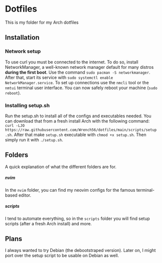# Dotfiles

This is my folder for my Arch dotfiles

## Installation

### Network setup

To use curl you must be connected to the internet. To do so, install NetworkManager, a well-known network manager default for many distros **during the first boot**. Use the command ``sudo pacman -S networkmanager``. After that, start its service with ``sudo systemctl enable NetworkManager.service``. To set up connections use the ``nmcli`` tool or the ``nmtui`` terminal user interface. You can now safely reboot your machine (``sudo reboot``).

### Installing setup.sh

Run the setup.sh to install all of the configs and executables needed. You can download that from a fresh install Arch with the following command: ``curl -LJO https://raw.githubusercontent.com/Wrench56/dotfiles/main/scripts/setup.sh``. After that make `setup.sh` executable with `chmod +x setup.sh`. Then simply run it with `./setup.sh`.

## Folders

A quick explanation of what the different folders are for.

##### nvim

In the ``nvim`` folder, you can find my neovim configs for the famous terminal-based editor.

##### scripts

I tend to automate everything, so in the ``scripts`` folder you will find setup scripts (after a fresh Arch install) and more.

## Plans

I always wanted to try Debian (the debootstraped version). Later on, I might port over the setup script to be usable on Debian as well.
